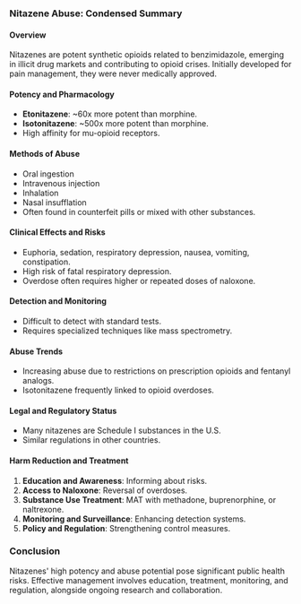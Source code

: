 ### Nitazene Abuse: Condensed Summary

#### Overview
Nitazenes are potent synthetic opioids related to benzimidazole, emerging in illicit drug markets and contributing to opioid crises. Initially developed for pain management, they were never medically approved.

#### Potency and Pharmacology
- **Etonitazene**: ~60x more potent than morphine.
- **Isotonitazene**: ~500x more potent than morphine.
- High affinity for mu-opioid receptors.

#### Methods of Abuse
- Oral ingestion
- Intravenous injection
- Inhalation
- Nasal insufflation
- Often found in counterfeit pills or mixed with other substances.

#### Clinical Effects and Risks
- Euphoria, sedation, respiratory depression, nausea, vomiting, constipation.
- High risk of fatal respiratory depression.
- Overdose often requires higher or repeated doses of naloxone.

#### Detection and Monitoring
- Difficult to detect with standard tests.
- Requires specialized techniques like mass spectrometry.

#### Abuse Trends
- Increasing abuse due to restrictions on prescription opioids and fentanyl analogs.
- Isotonitazene frequently linked to opioid overdoses.

#### Legal and Regulatory Status
- Many nitazenes are Schedule I substances in the U.S.
- Similar regulations in other countries.

#### Harm Reduction and Treatment
1. **Education and Awareness**: Informing about risks.
2. **Access to Naloxone**: Reversal of overdoses.
3. **Substance Use Treatment**: MAT with methadone, buprenorphine, or naltrexone.
4. **Monitoring and Surveillance**: Enhancing detection systems.
5. **Policy and Regulation**: Strengthening control measures.

### Conclusion
Nitazenes' high potency and abuse potential pose significant public health risks. Effective management involves education, treatment, monitoring, and regulation, alongside ongoing research and collaboration.